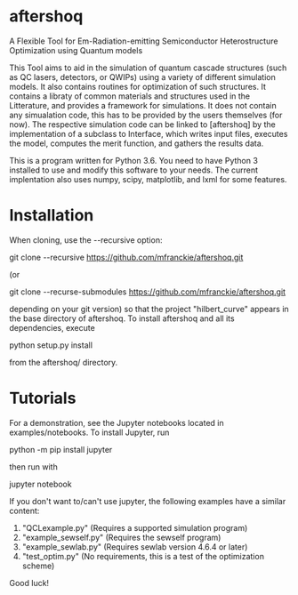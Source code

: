 # aftershoq
A Flexible Tool for Em-Radiation-emitting Semiconductor Heterostructure Optimization using Quantum models

This Tool aims to aid in the simulation of quantum cascade structures (such as QC lasers, detectors, or QWIPs)
using a variety of different simulation models. It also contains routines for optimization of such structures.
It contains a libraty of common materials and structures used in the Litterature, and provides a framework
for simulations. It does not contain any simualation code, this has to be provided by the users themselves
(for now). The respective simulation code can be linked to [aftershoq] by the implementation of a subclass
to Interface, which writes input files, executes the model, computes the merit function, and gathers the
results data.

This is a program written for Python 3.6. You need to have Python 3 installed to use and modify this software
to your needs. The current implentation also uses numpy, scipy, matplotlib, and lxml for some features.


# Installation

When cloning, use the --recursive option:

git clone --recursive https://github.com/mfranckie/aftershoq.git

(or

git clone --recurse-submodules https://github.com/mfranckie/aftershoq.git

depending on your git version) so that the project "hilbert_curve" appears in the base directory of aftershoq.
To install aftershoq and all its dependencies, execute

python setup.py install

from the aftershoq/ directory. 

# Tutorials

For a demonstration, see the Jupyter notebooks located in examples/notebooks. To install Jupyter, run

python -m pip install jupyter

then run with

jupyter notebook


If you don't want to/can't use jupyter, the following examples have a similar content:

1) "QCLexample.py" (Requires a supported simulation program)
2) "example_sewself.py" (Requires the sewself program)
3) "example_sewlab.py" (Requires sewlab version 4.6.4 or later)
4) "test_optim.py" (No requirements, this is a test of the optimization scheme)

Good luck!
